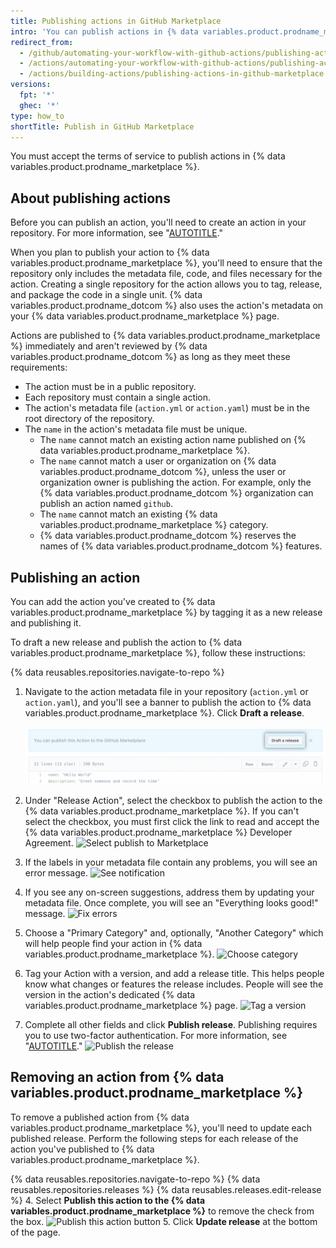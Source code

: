 ```yaml
---
title: Publishing actions in GitHub Marketplace
intro: 'You can publish actions in {% data variables.product.prodname_marketplace %} and share actions you''ve created with the {% data variables.product.prodname_dotcom %} community.'
redirect_from:
  - /github/automating-your-workflow-with-github-actions/publishing-actions-in-github-marketplace
  - /actions/automating-your-workflow-with-github-actions/publishing-actions-in-github-marketplace
  - /actions/building-actions/publishing-actions-in-github-marketplace
versions:
  fpt: '*'
  ghec: '*'
type: how_to
shortTitle: Publish in GitHub Marketplace
---
```


You must accept the terms of service to publish actions in {% data variables.product.prodname_marketplace %}.

## About publishing actions

Before you can publish an action, you'll need to create an action in your repository. For more information, see "[AUTOTITLE](/actions/creating-actions)."

When you plan to publish your action to {% data variables.product.prodname_marketplace %}, you'll need to ensure that the repository only includes the metadata file, code, and files necessary for the action. Creating a single repository for the action allows you to tag, release, and package the code in a single unit. {% data variables.product.prodname_dotcom %} also uses the action's metadata on your {% data variables.product.prodname_marketplace %} page.

Actions are published to {% data variables.product.prodname_marketplace %} immediately and aren't reviewed by {% data variables.product.prodname_dotcom %} as long as they meet these requirements:

- The action must be in a public repository.
- Each repository must contain a single action.
- The action's metadata file (`action.yml` or `action.yaml`) must be in the root directory of the repository.
- The `name` in the action's metadata file must be unique.
  - The `name` cannot match an existing action name published on {% data variables.product.prodname_marketplace %}.
  - The `name` cannot match a user or organization on {% data variables.product.prodname_dotcom %}, unless the user or organization owner is publishing the action. For example, only the {% data variables.product.prodname_dotcom %} organization can publish an action named `github`.
  - The `name` cannot match an existing {% data variables.product.prodname_marketplace %} category.
  - {% data variables.product.prodname_dotcom %} reserves the names of {% data variables.product.prodname_dotcom %} features.

## Publishing an action

You can add the action you've created to {% data variables.product.prodname_marketplace %} by tagging it as a new release and publishing it.

To draft a new release and publish the action to {% data variables.product.prodname_marketplace %}, follow these instructions:

{% data reusables.repositories.navigate-to-repo %}
1. Navigate to the action metadata file in your repository (`action.yml` or `action.yaml`), and you'll see a banner to publish the action to {% data variables.product.prodname_marketplace %}. Click **Draft a release**.

   ![Publish this action to marketplace button](/assets/images/help/repository/publish-github-action-to-marketplace-button.png)
1. Under "Release Action", select the checkbox to publish the action to the {% data variables.product.prodname_marketplace %}. If you can't select the checkbox, you must first click the link to read and accept the {% data variables.product.prodname_marketplace %} Developer Agreement.
![Select publish to Marketplace](/assets/images/help/repository/marketplace_actions_publish.png)
1. If the labels in your metadata file contain any problems, you will see an error message.
![See notification](/assets/images/help/repository/marketplace_actions_fixerrors.png)
1. If you see any on-screen suggestions, address them by updating your metadata file. Once complete, you will see an "Everything looks good!" message.
![Fix errors](/assets/images/help/repository/marketplace_actions_looksgood.png)
1. Choose a "Primary Category" and, optionally, "Another Category" which will help people find your action in {% data variables.product.prodname_marketplace %}.
![Choose category](/assets/images/help/repository/marketplace_actions_categories.png)
1. Tag your Action with a version, and add a release title. This helps people know what changes or features the release includes. People will see the version in the action's dedicated {% data variables.product.prodname_marketplace %} page.
![Tag a version](/assets/images/help/repository/marketplace_actions_version.png)
1. Complete all other fields and click **Publish release**. Publishing requires you to use two-factor authentication. For more information, see "[AUTOTITLE](/authentication/securing-your-account-with-two-factor-authentication-2fa/configuring-two-factor-authentication)."
![Publish the release](/assets/images/help/repository/marketplace_actions_publishrelease.png)

## Removing an action from {% data variables.product.prodname_marketplace %}

To remove a published action from {% data variables.product.prodname_marketplace %}, you'll need to update each published release. Perform the following steps for each release of the action you've published to {% data variables.product.prodname_marketplace %}.

{% data reusables.repositories.navigate-to-repo %}
{% data reusables.repositories.releases %}
{% data reusables.releases.edit-release %}
4. Select **Publish this action to the {% data variables.product.prodname_marketplace %}** to remove the check from the box.
![Publish this action button](/assets/images/help/repository/actions-marketplace-unpublish.png)
5. Click **Update release** at the bottom of the page.
